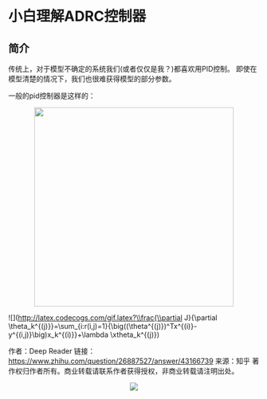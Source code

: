 小白理解ADRC控制器
==========

## 简介
传统上，对于模型不确定的系统我们(或者仅仅是我？)都喜欢用PID控制。
即使在模型清楚的情况下，我们也很难获得模型的部分参数。

一般的pid控制器是这样的：

<div align=center>
<img src="https://imgsa.baidu.com/baike/c0%3Dbaike180%2C5%2C5%2C180%2C60/sign=0c235bc3740e0cf3b4fa46a96b2f997a/5243fbf2b21193132c0f096163380cd790238d97.jpg" width="400"  />
</div>

![](http://latex.codecogs.com/gif.latex?\\frac{\\partial J}{\\partial \\theta_k^{(j)}}=\\sum_{i:r(i,j)=1}{\\big((\\theta^{(j)})^Tx^{(i)}-y^{(i,j)}\\big)x_k^{(i)}}+\\lambda \\xtheta_k^{(j)})

作者：Deep Reader
链接：https://www.zhihu.com/question/26887527/answer/43166739
来源：知乎
著作权归作者所有。商业转载请联系作者获得授权，非商业转载请注明出处。
<div align=center>
<img src="http://latex.codecogs.com/gif.latex?\frac{\partial J}{\partial \theta_k^{(j)}}=\sum_{i:r(i,j)=1}{\big((\theta^{(j)})^Tx^{(i)}-y^{(i,j)}\big)x_k^{(i)}}+\lambda \theta_k^{(j)}" />
</div>